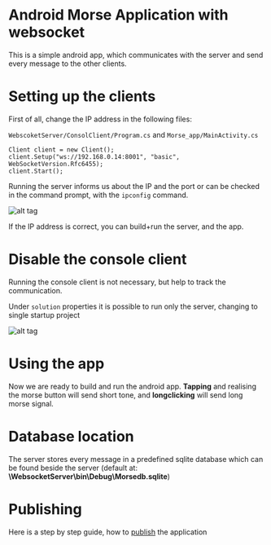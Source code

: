 # Android Morse Application with websocket

This is a simple android app, which communicates with the server and send every message to the other clients.

# Setting up the clients
First of all, change the IP address in the following files:

`WebscoketServer/ConsolClient/Program.cs` and 
`Morse_app/MainActivity.cs`

```
Client client = new Client();
client.Setup("ws://192.168.0.14:8001", "basic", WebSocketVersion.Rfc6455);
client.Start();
```
Running the server informs us about the IP and the port or can be checked in the command prompt, with the `ipconfig` command.

![alt tag](https://s22.postimg.org/k4dr9ht8x/image.jpg)

If the IP address is correct, you can build+run the server, and the app.

# Disable the console client

Running the console client is not necessary, but help to track the communication.

Under `solution` properties it is possible to run only the server, changing to single startup project 

![alt tag](https://s17.postimg.org/rvv9c3tq7/image.jpg)

# Using the app

Now we are ready to build and run the android app. **Tapping** and realising the morse button will send short tone, and **longclicking** will send long morse signal.

# Database location

The server stores every message in a predefined sqlite database which can be found beside the server (default at: **\WebsocketServer\bin\Debug\Morsedb.sqlite**) 

# Publishing

Here is a step by step guide, how to [publish](https://developer.xamarin.com/guides/android/deployment,_testing,_and_metrics/publishing_an_application/)  the application 
